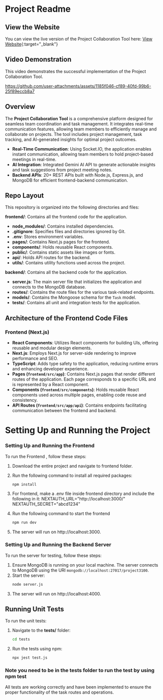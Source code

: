 # Project Readme

## View the Website

You can view the live version of the Project Collaboration Tool here: [View Website](https://pcl-frontend-zeta.vercel.app/){:target="_blank"}



## Video Demonstration
This video demonstrates the successful implementation of the Project Collaboration Tool.

https://github.com/user-attachments/assets/1185f046-cf89-40fd-99b6-25f89eccb8a7


## Overview
The **Project Collaboration Tool** is a comprehensive platform designed for seamless team coordination and task management. It integrates real-time communication features, allowing team members to efficiently manage and collaborate on projects. The tool includes project management, task tracking, and AI-generated insights for optimal project outcomes.

- **Real-Time Communication**: Using Socket.IO, the application enables instant communication, allowing team members to hold project-based meetings in real-time.
- **AI Integration**: Integrated Gemini AI API to generate actionable insights and task suggestions from project meeting notes.
- **Backend APIs**: 20+ REST APIs built with Node.js, Express.js, and MongoDB for efficient frontend-backend communication.


## Repo Layout

This repository is organized into the following directories and files:

**frontend/**: Contains all the frontend code for the application.
  - **node_modules/**: Contains installed dependencies.
  - **.gitignore**: Specifies files and directories ignored by Git.
  - **.env**: Stores environment variables.
  - **pages/**: Contains Next.js pages for the frontend.
  - **components/**: Holds reusable React components.
  - **public/**: Contains static assets like images or fonts.
  - **api/**: Holds API routes for the backend.
  - **utils/**: Contains utility functions used across the project.


**backend/**: Contains all the backend code for the application.
  - **server.js**: The main server file that initializes the application and connects to the MongoDB database.
  - **routes/**: Contains the route files for the various task-related endpoints.
  - **models/**: Contains the Mongoose schema for the `Task` model.
  - **tests/**: Contains all unit and integration tests for the application.

## Architecture of the Frontend Code Files

### Frontend (Next.js)
- **React Components**: Utilizes React components for building UIs, offering reusable and modular design elements.
- **Next.js**: Employs Next.js for server-side rendering to improve performance and SEO.
- **TypeScript**: Adds type safety to the application, reducing runtime errors and enhancing developer experience.
- **Pages (`frontend/src/app`)**: Contains Next.js pages that render different routes of the application. Each page corresponds to a specific URL and is represented by a React component.
- **Components (`frontend/src/components`)**: Holds reusable React components used across multiple pages, enabling code reuse and consistency.
- **API Routes (`frontend/src/app/api`)**: Contains endpoints facilitating communication between the frontend and backend.
 
# Setting Up and Running the Project
### Setting Up and Running the Frontend
To run the Frontend , follow these steps:

1. Download the entire project and navigate to frontend folder.
2. Run the following command to install all required packages:


   ```bash
   npm install

3. For frontend, make a .env file inside frontend directory and include the following in it: NEXTAUTH_URL="http://localhost:3000/" NEXTAUTH_SECRET="abcd1234"


4. Run the following command to start the frontend


   ```bash
   npm run dev

5. The server will run on http://localhost:3000.




### Setting Up and Running the Backend Server

To run the server for testing, follow these steps:

1. Ensure MongoDB is running on your local machine. The server connects to MongoDB using the URI `mongodb://localhost:27017/project3100`.
2. Start the server:
   ```bash
   node server.js

3. The server will run on http://localhost:4000.


## Running Unit Tests

To run the unit tests:

1. Navigate to the **tests/** folder:
   ```bash
   cd tests

2. Run the tests using npm:

    ```bash
    npx jest test.js

### Note you need to be in the tests folder to run the test by using npm test

All tests are working correctly and have been implemented to ensure the proper functionality of the task routes and operations.

